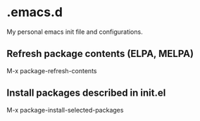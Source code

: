 # .emacs.d
My personal emacs init file and configurations.

## Refresh package contents (ELPA, MELPA)
M-x package-refresh-contents

## Install packages described in init.el
M-x package-install-selected-packages
